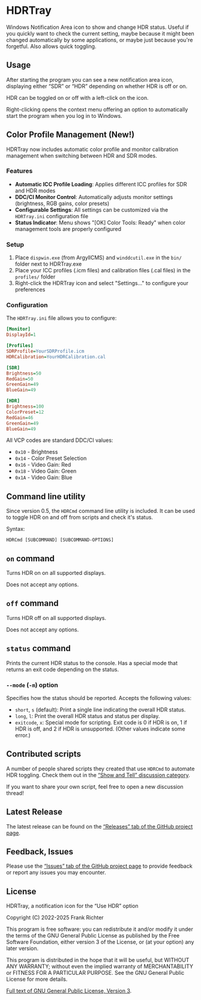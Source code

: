 HDRTray
=======
Windows Notification Area icon to show and change HDR status.
Useful if you quickly want to check the current setting, maybe because it might been changed automatically by some applications, or maybe just because you're forgetful.
Also allows quick toggling.

Usage
-----
After starting the program you can see a new notification area icon, displaying
either “SDR” or “HDR” depending on whether HDR is off or on.

HDR can be toggled on or off with a left-click on the icon.

Right-clicking opens the context menu offering an option to automatically start
the program when you log in to Windows.

Color Profile Management (New!)
--------------------------------
HDRTray now includes automatic color profile and monitor calibration management when switching between HDR and SDR modes.

### Features
- **Automatic ICC Profile Loading**: Applies different ICC profiles for SDR and HDR modes
- **DDC/CI Monitor Control**: Automatically adjusts monitor settings (brightness, RGB gains, color presets)
- **Configurable Settings**: All settings can be customized via the `HDRTray.ini` configuration file
- **Status Indicator**: Menu shows "[OK] Color Tools: Ready" when color management tools are properly configured

### Setup
1. Place `dispwin.exe` (from ArgyllCMS) and `winddcutil.exe` in the `bin/` folder next to HDRTray.exe
2. Place your ICC profiles (.icm files) and calibration files (.cal files) in the `profiles/` folder
3. Right-click the HDRTray icon and select "Settings..." to configure your preferences

### Configuration
The `HDRTray.ini` file allows you to configure:

```ini
[Monitor]
DisplayId=1

[Profiles]
SDRProfile=YourSDRProfile.icm
HDRCalibration=YourHDRCalibration.cal

[SDR]
Brightness=50
RedGain=50
GreenGain=49
BlueGain=49

[HDR]
Brightness=100
ColorPreset=12
RedGain=46
GreenGain=49
BlueGain=49
```

All VCP codes are standard DDC/CI values:
- `0x10` - Brightness
- `0x14` - Color Preset Selection
- `0x16` - Video Gain: Red
- `0x18` - Video Gain: Green
- `0x1A` - Video Gain: Blue

Command line utility
--------------------
Since version 0.5, the `HDRCmd` command line utility is included. It can be used to toggle HDR on and off from scripts and check it's status.

Syntax:

    HDRCmd [SUBCOMMAND] [SUBCOMMAND-OPTIONS]

## `on` command
Turns HDR on on all supported displays.

Does not accept any options.

## `off` command
Turns HDR off on all supported displays.

Does not accept any options.

## `status` command
Prints the current HDR status to the console. Has a special mode that returns an exit code depending on the status.

### `--mode` (`-m`) option
Specifies how the status should be reported. Accepts the following values:

* `short`, `s` (default): Print a single line indicating the overall HDR status.
* `long`, `l`: Print the overall HDR status and status per display.
* `exitcode`, `x`: Special mode for scripting. Exit code is 0 if HDR is on, 1 if HDR is off, and 2 if HDR is unsupported. (Other values indicate some error.)

Contributed scripts
-------------------
A number of people shared scripts they created that use `HDRCmd` to automate HDR toggling. Check them out in the [“Show and Tell” discussion category](https://github.com/res2k/HDRTray/discussions/categories/show-and-tell).

If you want to share your own script, feel free to open a new discussion thread!

Latest Release
--------------
The latest release can be found on the [“Releases” tab of the GitHub project page](https://github.com/res2k/HDRTray/releases).

Feedback, Issues
----------------
Please use the [“Issues” tab of the GitHub project page](https://github.com/res2k/HDRTray/issues) to provide feedback or report any issues you may encounter.

License
-------
HDRTray, a notification icon for the “Use HDR” option

Copyright (C) 2022-2025 Frank Richter

This program is free software: you can redistribute it and/or modify
it under the terms of the GNU General Public License as published by
the Free Software Foundation, either version 3 of the License, or
(at your option) any later version.

This program is distributed in the hope that it will be useful,
but WITHOUT ANY WARRANTY; without even the implied warranty of
MERCHANTABILITY or FITNESS FOR A PARTICULAR PURPOSE.  See the
GNU General Public License for more details.

[Full text of GNU General Public License, Version 3](LICENSE.md).
